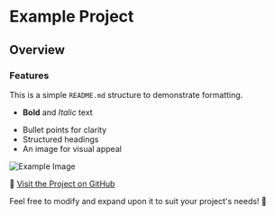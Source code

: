 # Example Project
## Overview
### Features
This is a simple `README.md` structure to demonstrate formatting.

* **Bold** and *Italic* text
- Bullet points for clarity
- Structured headings
- An image for visual appeal

![Example Image](https://github.com/vacmor119/Automatic-Greenhouse/blob/main/images/example.jpg)

🔗 [Visit the Project on GitHub](https://github.com/vacmor119/Automatic-Greenhouse)

Feel free to modify and expand upon it to suit your project's needs! 🚀
